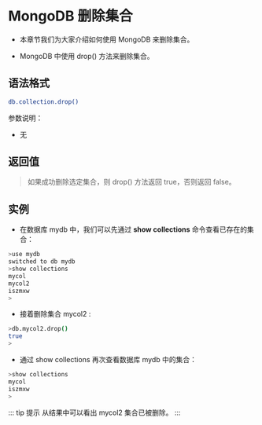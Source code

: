 # MongoDB 删除集合

- 本章节我们为大家介绍如何使用 MongoDB 来删除集合。

- MongoDB 中使用 drop() 方法来删除集合。

## **语法格式**

```sh
db.collection.drop()
```

参数说明：

- 无

## **返回值**

> 如果成功删除选定集合，则 drop() 方法返回 true，否则返回 false。

## 实例

- 在数据库 mydb 中，我们可以先通过 **show collections** 命令查看已存在的集合：

```sh
>use mydb
switched to db mydb
>show collections
mycol
mycol2
iszmxw
>
```

- 接着删除集合 mycol2 :

```sh
>db.mycol2.drop()
true
>
```

- 通过 show collections 再次查看数据库 mydb 中的集合：

```sh
>show collections
mycol
iszmxw
>
```

::: tip 提示
从结果中可以看出 mycol2 集合已被删除。
:::